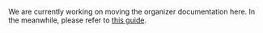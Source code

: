 We are currently working on moving the organizer documentation here. In the meanwhile, please refer to [this guide](https://docs.google.com/document/d/1zt_5-Ssp_g3qsRZWoBcf30C9vBHT0UechfBlC5JWXzg/edit). 